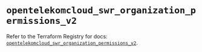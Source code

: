 # `opentelekomcloud_swr_organization_permissions_v2`

Refer to the Terraform Registry for docs: [`opentelekomcloud_swr_organization_permissions_v2`](https://registry.terraform.io/providers/opentelekomcloud/opentelekomcloud/1.36.9/docs/resources/swr_organization_permissions_v2).
